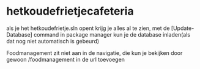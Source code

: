 # hetkoudefrietjecafeteria

als je het hetkoudefrietje.sln opent krijg je alles al te zien, met de [Update-Database] command in package manager kun je de database inladen(als dat nog niet automatisch is gebeurd)

Foodmanagement zit niet aan in de navigatie, die kun je bekijken door gewoon /foodmanagement in de url toevoegen

